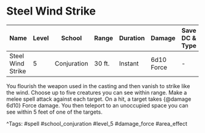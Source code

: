 # Steel Wind Strike

| Name | Level | School | Range | Duration | Damage | Save DC & Type |
|------|-------|--------|-------|----------|--------|----------------|
| Steel Wind Strike | 5 | Conjuration | 30 ft. | Instant | 6d10 Force | - |

You flourish the weapon used in the casting and then vanish to strike like the wind. Choose up to five creatures you can see within range. Make a melee spell attack against each target. On a hit, a target takes {@damage 6d10} Force damage. You then teleport to an unoccupied space you can see within 5 feet of one of the targets.

^Tags: #spell #school_conjuration #level_5 #damage_force #area_effect